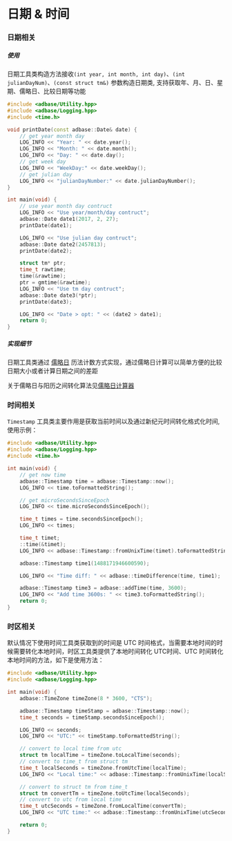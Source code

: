 # 日期 & 时间

### 日期相关

##### 使用

日期工具类构造方法接收`(int year, int month, int day)`、`(int julianDayNum)`、`(const struct tm&)` 参数构造日期类, 支持获取年、月、日、星期、儒略日、比较日期等功能

```cpp
#include <adbase/Utility.hpp>
#include <adbase/Logging.hpp>
#include <time.h>

void printDate(const adbase::Date& date) {
    // get year month day
    LOG_INFO << "Year: " << date.year();
    LOG_INFO << "Month: " << date.month();
    LOG_INFO << "Day: " << date.day();
    // get week day
    LOG_INFO << "WeekDay:" << date.weekDay();
    // get julian day
    LOG_INFO << "julianDayNumber:" << date.julianDayNumber();
}

int main(void) {
    // use year month day contruct
    LOG_INFO << "Use year/month/day contruct";
    adbase::Date date1(2017, 2, 27);
    printDate(date1);

    LOG_INFO << "Use julian day contruct";
    adbase::Date date2(2457813);
    printDate(date2);

    struct tm* ptr;
    time_t rawtime;
    time(&rawtime);
    ptr = gmtime(&rawtime);
    LOG_INFO << "Use tm day contruct";
    adbase::Date date3(*ptr);
    printDate(date3);

    LOG_INFO << "Date > opt: " << (date2 > date1);
    return 0;
}
```

##### 实现细节

日期工具类通过 [儒略日](https://en.wikipedia.org/wiki/Julian_calendar) 历法计数方式实现，通过儒略日计算可以简单方便的比较日期大小或者计算日期之间的差距

关于儒略日与阳历之间转化算法见[儒略日计算器](http://www.faqs.org/faqs/calendars/faq/part2/)

### 时间相关

`Timestamp` 工具类主要作用是获取当前时间以及通过新纪元时间转化格式化时间, 使用示例：

```cpp
#include <adbase/Utility.hpp>
#include <adbase/Logging.hpp>
#include <time.h>

int main(void) {
    // get now time
    adbase::Timestamp time = adbase::Timestamp::now();
    LOG_INFO << time.toFormattedString();

    // get microSecondsSinceEpoch
    LOG_INFO << time.microSecondsSinceEpoch();

    time_t times = time.secondsSinceEpoch();
    LOG_INFO << times;

    time_t timet;
    ::time(&timet);
    LOG_INFO << adbase::Timestamp::fromUnixTime(timet).toFormattedString();

    adbase::Timestamp time1(1488171946600590);

    LOG_INFO << "Time diff: " << adbase::timeDifference(time, time1);

    adbase::Timestamp time3 = adbase::addTime(time, 3600);
    LOG_INFO << "Add time 3600s: " << time3.toFormattedString();
    return 0;
}
```

### 时区相关

默认情况下使用时间工具类获取到的时间是 UTC 时间格式，当需要本地时间的时候需要转化本地时间，时区工具类提供了本地时间转化 UTC时间、UTC 时间转化本地时间的方法，如下是使用方法：

```cpp
#include <adbase/Utility.hpp>
#include <adbase/Logging.hpp>

int main(void) {
    adbase::TimeZone timeZone(8 * 3600, "CTS");

    adbase::Timestamp timeStamp = adbase::Timestamp::now();
    time_t seconds = timeStamp.secondsSinceEpoch();

    LOG_INFO << seconds;
    LOG_INFO << "UTC:" << timeStamp.toFormattedString();

    // convert to local time from utc
    struct tm localTime = timeZone.toLocalTime(seconds);
    // convert to time_t from struct tm
    time_t localSeconds = timeZone.fromUtcTime(localTime);
    LOG_INFO << "Local time:" << adbase::Timestamp::fromUnixTime(localSeconds).toFormattedString();

    // convert to struct tm from time_t
    struct tm convertTm = timeZone.toUtcTime(localSeconds);
    // convert to utc from local time
    time_t utcSeconds = timeZone.fromLocalTime(convertTm);
    LOG_INFO << "UTC time:" << adbase::Timestamp::fromUnixTime(utcSeconds).toFormattedString();

    return 0;
}
```
